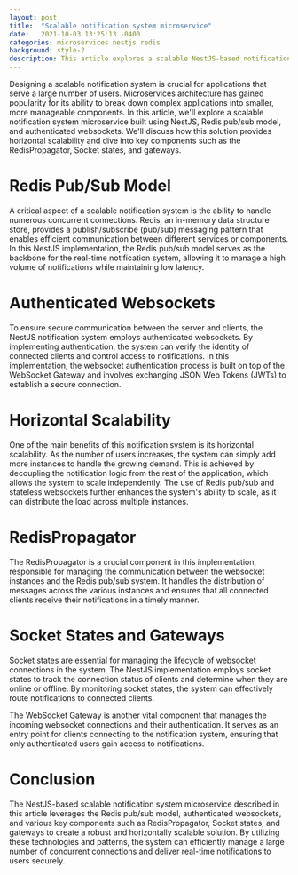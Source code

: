 ```yaml
---
layout: post
title:  "Scalable notification system microservice"
date:   2021-10-03 13:25:13 -0400
categories: microservices nestjs redis
background: style-2
description: This article explores a scalable NestJS-based notification system microservice utilizing Redis pub/sub and authenticated websockets. It highlights horizontal scalability, key components like RedisPropagator, Socket states, and gateways. This robust solution efficiently manages concurrent connections and delivers real-time notifications securely to users.
---
```

Designing a scalable notification system is crucial for applications that serve a large number of users. Microservices architecture has gained popularity for its ability to break down complex applications into smaller, more manageable components. In this article, we'll explore a scalable notification system microservice built using NestJS, Redis pub/sub model, and authenticated websockets. We'll discuss how this solution provides horizontal scalability and dive into key components such as the RedisPropagator, Socket states, and gateways.

<h1>Redis Pub/Sub Model</h1>
A critical aspect of a scalable notification system is the ability to handle numerous concurrent connections. Redis, an in-memory data structure store, provides a publish/subscribe (pub/sub) messaging pattern that enables efficient communication between different services or components. In this NestJS implementation, the Redis pub/sub model serves as the backbone for the real-time notification system, allowing it to manage a high volume of notifications while maintaining low latency.

<h1>Authenticated Websockets</h1>
To ensure secure communication between the server and clients, the NestJS notification system employs authenticated websockets. By implementing authentication, the system can verify the identity of connected clients and control access to notifications. In this implementation, the websocket authentication process is built on top of the WebSocket Gateway and involves exchanging JSON Web Tokens (JWTs) to establish a secure connection.

<h1>Horizontal Scalability</h1>
One of the main benefits of this notification system is its horizontal scalability. As the number of users increases, the system can simply add more instances to handle the growing demand. This is achieved by decoupling the notification logic from the rest of the application, which allows the system to scale independently. The use of Redis pub/sub and stateless websockets further enhances the system's ability to scale, as it can distribute the load across multiple instances.

<h1>RedisPropagator</h1>
The RedisPropagator is a crucial component in this implementation, responsible for managing the communication between the websocket instances and the Redis pub/sub system. It handles the distribution of messages across the various instances and ensures that all connected clients receive their notifications in a timely manner.

<h1>Socket States and Gateways</h1>
Socket states are essential for managing the lifecycle of websocket connections in the system. The NestJS implementation employs socket states to track the connection status of clients and determine when they are online or offline. By monitoring socket states, the system can effectively route notifications to connected clients.

The WebSocket Gateway is another vital component that manages the incoming websocket connections and their authentication. It serves as an entry point for clients connecting to the notification system, ensuring that only authenticated users gain access to notifications.

<h1>Conclusion</h1>
The NestJS-based scalable notification system microservice described in this article leverages the Redis pub/sub model, authenticated websockets, and various key components such as RedisPropagator, Socket states, and gateways to create a robust and horizontally scalable solution. By utilizing these technologies and patterns, the system can efficiently manage a large number of concurrent connections and deliver real-time notifications to users securely.
